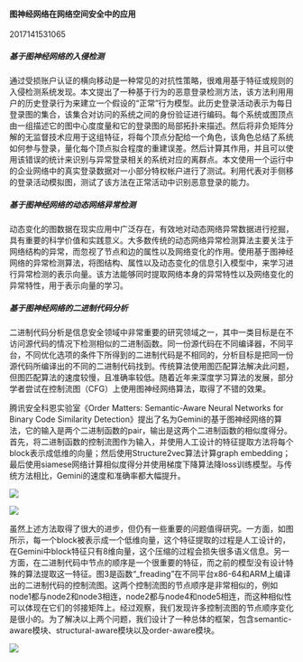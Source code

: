 #### **图神经网络在网络空间安全中的应用**

2017141531065

##### 基于图神经网络的入侵检测

通过受损账户认证的横向移动是一种常见的对抗性策略，很难用基于特征或规则的入侵检测系统发现。本文提出了一种基于行为的恶意登录检测方法，该方法利用用户的历史登录行为来建立一个假设的“正常”行为模型。此历史登录活动表示为每日登录图的集合，该集合对访问的系统之间的身份验证进行编码。每个系统或图顶点由一组描述它的图中心度度量和它的登录图的局部拓扑来描述。然后将非负矩阵分解的无监督技术应用于这组特征，将每个顶点分配给一个角色，该角色总结了系统如何参与登录，量化每个顶点拟合程度的重建误差。然后计算其作用，并且可以使用该错误的统计来识别与异常登录相关的系统对应的离群点。本文使用一个运行中的企业网络中的真实登录数据对一小部分特权帐户进行了测试。利用代表对手侧移的登录活动模拟图，测试了该方法在正常活动中识别恶意登录的能力。

##### 基于图神经网络的动态网络异常检测

动态变化的图数据在现实应用中广泛存在，有效地对动态网络异常数据进行挖掘，具有重要的科学价值和实践意义。大多数传统的动态网络异常检测算法主要关注于网络结构的异常，而忽视了节点和边的属性以及网络变化的作用。使用基于图神经网络的异常检测算法，将图结构、属性以及动态变化的信息引入模型中，来学习进行异常检测的表示向量。该方法能够同时提取网络本身的异常特性以及网络变化的异常特性，用于表示向量的学习。

##### 基于图神经网络的二进制代码分析

二进制代码分析是信息安全领域中非常重要的研究领域之一，其中一类目标是在不访问源代码的情况下检测相似的二进制函数。同一份源代码在不同编译器，不同平台，不同优化选项的条件下所得到的二进制代码是不相同的，分析目标是把同一份源代码所编译出的不同的二进制代码找到。传统算法使用图匹配算法解决此问题，但图匹配算法的速度较慢，且准确率较低。随着近年来深度学习算法的发展，部分学者尝试在控制流图（CFG）上使用图神经网络算法，取得了不错的效果。

腾讯安全科恩实验室《Order Matters: Semantic-Aware Neural Networks for Binary Code Similarity Detection》提出了名为Gemini的基于图神经网络的算法，它的输入是两个二进制函数的pair，输出是这两个二进制函数的相似度得分。首先，将二进制函数的控制流图作为输入，并使用人工设计的特征提取方法将每个block表示成低维的向量；然后使用Structure2vec算法计算graph embedding；最后使用siamese网络计算相似度得分并使用梯度下降算法降loss训练模型。与传统方法相比，Gemini的速度和准确率都大幅提升。

![](https://keenlab.tencent.com/zh/img/Order_Matters/1.png)

![](https://keenlab.tencent.com/zh/img/Order_Matters/2.png)

虽然上述方法取得了很大的进步，但仍有一些重要的问题值得研究。一方面，如图所示，每一个block被表示成一个低维向量，这个特征提取的过程是人工设计的，在Gemini中block特征只有8维向量，这个压缩的过程会损失很多语义信息。另一方面，在二进制代码中节点的顺序是一个很重要的特征，而之前的模型没有设计特殊的算法提取这一特征。图3是函数“_freading”在不同平台x86-64和ARM上编译出的二进制代码的控制流图。这两个控制流图的节点顺序是非常相似的，例如node1都与node2和node3相连，node2都与node4和node5相连，而这种相似性可以体现在它们的邻接矩阵上。经过观察，我们发现许多控制流图的节点顺序变化是很小的。为了解决以上两个问题，我们设计了一种总体的框架，包含semantic-aware模块、structural-aware模块以及order-aware模块。

![](https://keenlab.tencent.com/zh/img/Order_Matters/3.png)